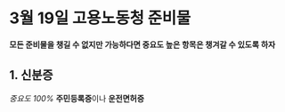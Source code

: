 # 3월 19일 고용노동청 준비물

__모든 준비물을 챙길 수 없지만 가능하다면 중요도 높은 항목은 챙겨갈 수 있도록 하자__ 

## 1. 신분증 
*중요도 100%*
**주민등록증**이나 **운전면허증**




